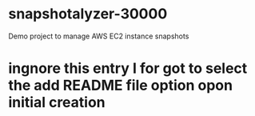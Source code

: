 # snapshotalyzer-30000
Demo project to manage AWS EC2 instance snapshots
# ingnore this entry I for got to select the add README file option opon initial creation
